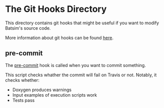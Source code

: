 # The Git Hooks Directory
This directory contains git hooks that might be useful if you want to modify
Batsim's source code.

More information about git hooks can be found
[here](https://git-scm.com/book/it/v2/Customizing-Git-Git-Hooks).

## pre-commit
The [pre-commit](pre-commit) hook is called when you want to commit something.

This script checks whather the commit will fail on Travis or not. Notably, it
checks whether:
  - Doxygen produces warnings
  - Input examples of execution scripts work
  - Tests pass
